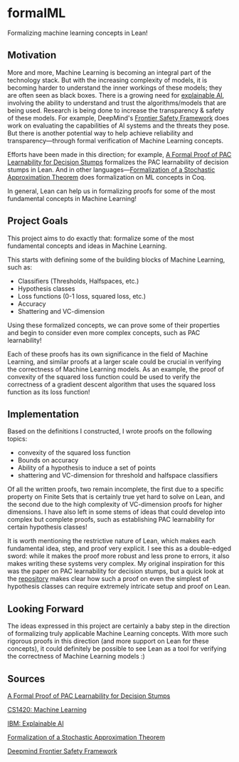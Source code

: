 # formalML
Formalizing machine learning concepts in Lean!

## Motivation
More and more, Machine Learning is becoming an integral part of the technology stack. But with the increasing complexity of models, it is becoming harder to understand the inner workings of these models; they are often seen as black boxes. There is a growing need for [explainable AI](https://www.ibm.com/topics/explainable-ai#:~:text=Explainable%20artificial%20intelligence%20(XAI)%20is,created%20by%20machine%20learning%20algorithms.), involving the ability to understand and trust the algorithms/models that are being used. 
Research is being done to increase the transparency & safety of these models. For example, DeepMind's [Frontier Safety Framework](https://deepmind.google/discover/blog/introducing-the-frontier-safety-framework/) does work on evaluating the capabilities of AI systems and the threats they pose. But there is another potential way to help achieve reliability and transparency—through formal verification of Machine Learning concepts.

Efforts have been made in this direction; for example, [A Formal Proof of PAC Learnability for Decision Stumps](https://jtristan.github.io/papers/cpp21.pdf) formalizes the PAC learnability of decision stumps in Lean. And in other languages—[Formalization of a Stochastic Approximation Theorem](https://arxiv.org/abs/2202.05959) does formalization on ML concepts in Coq.

In general, Lean can help us in formalizing proofs for some of the most fundamental concepts in Machine Learning!


## Project Goals
This project aims to do exactly that: formalize some of the most fundamental concepts and ideas in Machine Learning.

This starts with defining some of the building blocks of Machine Learning, such as:
- Classifiers (Thresholds, Halfspaces, etc.)
- Hypothesis classes
- Loss functions (0-1 loss, squared loss, etc.)
- Accuracy
- Shattering and VC-dimension

Using these formalized concepts, we can prove some of their properties and begin to consider even more complex concepts, such as PAC learnability!

Each of these proofs has its own significance in the field of Machine Learning, and similar proofs at a larger scale could be crucial in verifying the correctness of Machine Learning models. As an example, the proof of convexity of the squared loss function could be used to verify the correctness of a gradient descent algorithm that uses the squared loss function as its loss function!

## Implementation

Based on the definitions I constructed, I wrote proofs on the following topics:
- convexity of the squared loss function
- Bounds on accuracy
- Ability of a hypothesis to induce a set of points
- shattering and VC-dimension for threshold and halfspace classifiers

Of all the written proofs, two remain incomplete, the first due to a specific property on Finite Sets that is certainly true yet hard to solve on Lean, and the second due to the high complexity of VC-dimension proofs for higher dimensions. I have also left in some stems of ideas that could develop into complex but complete proofs, such as establishing PAC learnability for certain hypothesis classes!

It is worth mentioning the restrictive nature of Lean, which makes each fundamental idea, step, and proof very explicit. I see this as a double-edged sword: while it makes the proof more robust and less prone to errors, it also makes writing these systems very complex. My original inspiration for this was the paper on PAC learnability for decision stumps, but a quick look at the [repository](https://github.com/jtristan/stump-learnable) makes clear how such a proof on even the simplest of hypothesis classes can require extremely intricate setup and proof on Lean.

## Looking Forward
The ideas expressed in this project are certainly a baby step in the direction of formalizing truly applicable Machine Learning concepts. With more such rigorous proofs in this direction (and more support on Lean for these concepts), it could definitely be possible to see Lean as a tool for verifying the correctness of Machine Learning models :)

<!-- ### A note on switching projects
Originally, I aimed to work on something completely different–formalizing deductive reasoning and fallacies in Lean. My aim was to be able to apply this formalization to a self-defined object system similar to the one set up by [`LeanReasoner`](https://arxiv.org/html/2403.13312v1):
- Create a basic formalization for deductive reasoning:
    - Soundness
    - Validity
    - Completeness
    - Fallaciousness
- Prove properties on the formalization
- Create a basic formalization for various fallacies
    - Strawman argument
    - Circular reasoning
    - Ad hominem
    - False cause
    - Slippery slope
    And so on...
- Prove that these are fallacies
- Prove some things that are not fallacies
- Prove that these are not sound/complete/valid
- Prove properties on them
    - Circular reasoning is equivalent to begging the question (or not)
    - One fallacy implies another fallacy (or not)
- Take some real-world examples and prove that they are fallacies and hence not sound/complete/valid
    - Defined object system similar to the one set up by `LeanReasoner` ([paper linked here](https://arxiv.org/html/2403.13312v1))
- Potential metaprogramming to create a Lean system to automatically prove fallacies -->


## Sources
[A Formal Proof of PAC Learnability for Decision Stumps](https://jtristan.github.io/papers/cpp21.pdf)

[CS1420: Machine Learning](https://cs1420.vercel.app/)

[IBM: Explainable AI](https://www.ibm.com/topics/explainable-ai#:~:text=Explainable%20artificial%20intelligence%20(XAI)%20is,created%20by%20machine%20learning%20algorithms.)

[Formalization of a Stochastic Approximation Theorem](https://arxiv.org/abs/2202.05959)

[Deepmind Frontier Safety Framework](https://deepmind.google/discover/blog/introducing-the-frontier-safety-framework/)


<!-- [Intro to Logic](http://intrologic.stanford.edu/videos/video_01.html?section=1)

[LeanReasoner: Boosting Complex Logical Reasoning with Lean](https://arxiv.org/html/2403.13312v1)

[Intuitionistic Propositional Logic](https://arxiv.org/pdf/2410.23765) -->